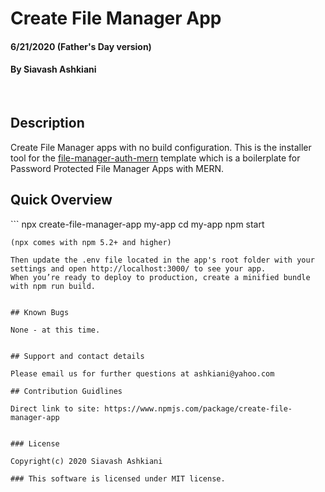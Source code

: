 # Create File Manager App
####  6/21/2020 (Father's Day version)
#### By Siavash Ashkiani
​
## Description
Create File Manager apps with no build configuration. This is the installer tool for the [file-manager-auth-mern](https://github.com/ashkiani/file-manager-auth-mern) template which is a boilerplate for Password Protected File Manager Apps with MERN.


## Quick Overview
​```
npx create-file-manager-app my-app
cd my-app
npm start
```
(npx comes with npm 5.2+ and higher)

Then update the .env file located in the app's root folder with your settings and open http://localhost:3000/ to see your app.
When you’re ready to deploy to production, create a minified bundle with npm run build.


## Known Bugs

None - at this time​.

​
## Support and contact details
​
Please email us for further questions at ashkiani@yahoo.com
​​
## Contribution Guidlines 
​
Direct link to site: https://www.npmjs.com/package/create-file-manager-app

​
### License
​
Copyright(c) 2020 Siavash Ashkiani
​
### This software is licensed under MIT license.
